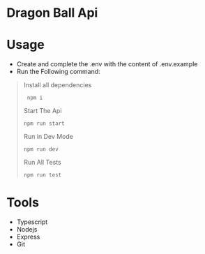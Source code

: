 # Dragon Ball Api

# Usage
- Create and complete the .env with the content of .env.example
- Run the Following command:
>  
> Install all dependencies
> ```
>  npm i
> ```
> Start The Api
> ```
> npm run start
> ```
> Run in Dev Mode
> ```
> npm run dev
> ```
> Run All Tests
> ```
> npm run test
> ```
>  

# Tools
- Typescript
- Nodejs
- Express
- Git

